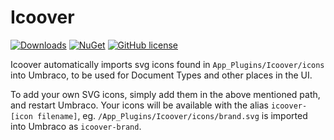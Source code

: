 # Icoover 

[![Downloads](https://img.shields.io/nuget/dt/Umbraco.Community.Icoover?color=cc9900)](https://www.nuget.org/packages/Umbraco.Community.Icoover/)
[![NuGet](https://img.shields.io/nuget/vpre/Umbraco.Community.Icoover?color=0273B3)](https://www.nuget.org/packages/Umbraco.Community.Icoover)
[![GitHub license](https://img.shields.io/github/license/skttl/umbraco-icoover?color=8AB803)](https://github.com/skttl/umbraco-icoover/blob/main/LICENSE)

Icoover automatically imports svg icons found in `App_Plugins/Icoover/icons` into Umbraco, to be used for Document Types and other places in the UI.

To add your own SVG icons, simply add them in the above mentioned path, and restart Umbraco. Your icons will be available with the alias `icoover-[icon filename]`, eg. `/App_Plugins/Icoover/icons/brand.svg` is imported into Umbraco as `icoover-brand`.